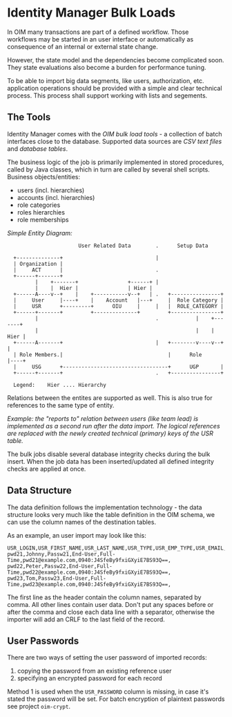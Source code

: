 Identity Manager Bulk Loads
===========================


In OIM many transactions are part of a defined workflow. Those  
workflows may be started in an user interface or automatically as consequence
of an internal or external state change.

However, the state model and the dependencies become complicated soon. They
state evaluations also become a burden for performance tuning.

To be able to import big data segments, like users, authorization, etc.
application operations should be provided with a simple and clear technical
process. This process shall support working with lists and segements.


The Tools
---------

Identity Manager comes with the _OIM bulk load tools_ - a collection of batch
interfaces close to the database.  Supported data sources are _CSV text files_ 
and _database tables_.

The business logic of the job is primarily implemented in stored procedures,
called by Java classes, which in turn are called by several shell scripts.
Business objects/entities:

- users (incl. hierarchies)
- accounts (incl. hierarchies)
- role categories
- roles hierarchies
- role memberships

_Simple Entity Diagram:_

```
                       User Related Data        .      Setup Data
      
  +--------------+                              |
  | Organization |
  |     ACT      |                              .
  +------+-------+
         |    +-------+                +------+ |
         |    |  Hier |                | Hier |
  +------A----v--+    |    +-----------v--+   | .   +----------------+
  |     User     |----+    |    Account   |---+     |  Role Category |
  |     USR      +---------+      OIU     |     |   |  ROLE_CATEGORY |
  +------+-------+         +--------------+         +----------------+
         |                                      .            |    +-------+
         |                                                   |    |  Hier |
  +------A-------+                              |   +--------v----v--+    |
  | Role Members.|                                  |      Role      |----+
  |     USG      +----------------------------------+      UGP       |
  +------+-------+                              .   +----------------+

  Legend:    Hier .... Hierarchy
```


Relations between the entites are supported as well.  This is also true for
references to the same type of entity.

_Example: the "reports to" relation between users (like team lead) is
implemented as a second run after the data import.  The logical references are
replaced with the newly created technical (primary) keys of the USR table._

The bulk jobs disable several database integrity checks during the bulk insert. 
When the job data has been inserted/updated all defined integrity checks are
applied at once.


Data Structure
--------------

The data definition follows the implementation technology - the data structure
looks very much like the table definition in the OIM schema, we can use the
column names of the destination tables.

As an example, an user import may look like this:

```
USR_LOGIN,USR_FIRST_NAME,USR_LAST_NAME,USR_TYPE,USR_EMP_TYPE,USR_EMAIL,USR_PASSWORD
pwd21,Johnny,Passw21,End-User,Full-Time,pwd21@example.com,0940:J4SfeBy9fxiGXyiE7BS93Q==,
pwd22,Peter,Passw22,End-User,Full-Time,pwd22@example.com,0940:J4SfeBy9fxiGXyiE7BS93Q==,
pwd23,Tom,Passw23,End-User,Full-Time,pwd23@example.com,0940:J4SfeBy9fxiGXyiE7BS93Q==,
```

The first line as the header contain the column names, separated by comma.  All
other lines contain user data.  Don't put any spaces before or after the comma
and close each data line with a separator, otherwise the importer will add an
CRLF to the last field of the record.


User Passwords
--------------

There are two ways of setting the user password of imported records:

  1. copying the password from an existing reference user
  2. specifying an encrypted password for each record

Method 1 is used when the `USR_PASSWORD` column is missing, in case it's stated
the password will be set. For batch encryption of plaintext passwords see
project `oim-crypt`.





